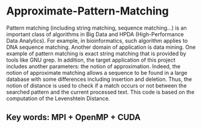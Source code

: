 # Approximate-Pattern-Matching

Pattern matching (including string matching, sequence matching...) is an important class of algorithms in Big Data and HPDA (High-Performance Data Analytics). For example, in bioinformatics, such algorithm applies to DNA sequence matching. Another domain of application is data mining. One example of pattern matching is exact string matching that is provided by tools like GNU grep. In addition, the target application of this project includes another parameters: the notion of approximation. Indeed, the notion of approximate matching allows a sequence to be found in a large database with some differences including insertion and deletion. Thus, the notion of distance is used to check if a match occurs or not between the searched pattern and the current processed text. This code is based on the computation of the Levenshtein Distance.
## Key words: MPI + OpenMP + CUDA
